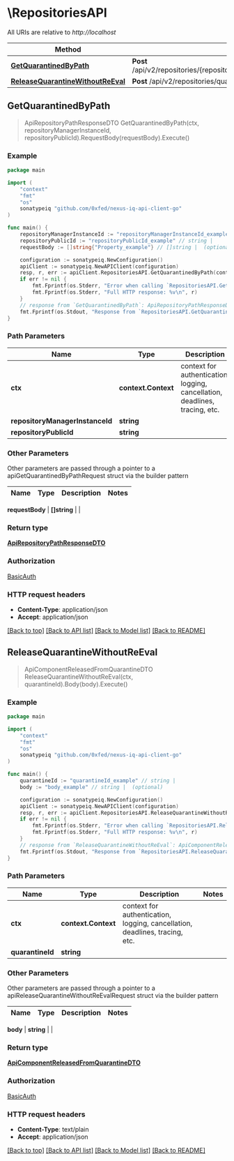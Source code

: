 # \RepositoriesAPI

All URIs are relative to *http://localhost*

Method | HTTP request | Description
------------- | ------------- | -------------
[**GetQuarantinedByPath**](RepositoriesAPI.md#GetQuarantinedByPath) | **Post** /api/v2/repositories/{repositoryManagerInstanceId}/{repositoryPublicId}/components/quarantined/pathnames | 
[**ReleaseQuarantineWithoutReEval**](RepositoriesAPI.md#ReleaseQuarantineWithoutReEval) | **Post** /api/v2/repositories/quarantine/{quarantineId}/release | 



## GetQuarantinedByPath

> ApiRepositoryPathResponseDTO GetQuarantinedByPath(ctx, repositoryManagerInstanceId, repositoryPublicId).RequestBody(requestBody).Execute()



### Example

```go
package main

import (
	"context"
	"fmt"
	"os"
	sonatypeiq "github.com/0xfed/nexus-iq-api-client-go"
)

func main() {
	repositoryManagerInstanceId := "repositoryManagerInstanceId_example" // string | 
	repositoryPublicId := "repositoryPublicId_example" // string | 
	requestBody := []string{"Property_example"} // []string |  (optional)

	configuration := sonatypeiq.NewConfiguration()
	apiClient := sonatypeiq.NewAPIClient(configuration)
	resp, r, err := apiClient.RepositoriesAPI.GetQuarantinedByPath(context.Background(), repositoryManagerInstanceId, repositoryPublicId).RequestBody(requestBody).Execute()
	if err != nil {
		fmt.Fprintf(os.Stderr, "Error when calling `RepositoriesAPI.GetQuarantinedByPath``: %v\n", err)
		fmt.Fprintf(os.Stderr, "Full HTTP response: %v\n", r)
	}
	// response from `GetQuarantinedByPath`: ApiRepositoryPathResponseDTO
	fmt.Fprintf(os.Stdout, "Response from `RepositoriesAPI.GetQuarantinedByPath`: %v\n", resp)
}
```

### Path Parameters


Name | Type | Description  | Notes
------------- | ------------- | ------------- | -------------
**ctx** | **context.Context** | context for authentication, logging, cancellation, deadlines, tracing, etc.
**repositoryManagerInstanceId** | **string** |  | 
**repositoryPublicId** | **string** |  | 

### Other Parameters

Other parameters are passed through a pointer to a apiGetQuarantinedByPathRequest struct via the builder pattern


Name | Type | Description  | Notes
------------- | ------------- | ------------- | -------------


 **requestBody** | **[]string** |  | 

### Return type

[**ApiRepositoryPathResponseDTO**](ApiRepositoryPathResponseDTO.md)

### Authorization

[BasicAuth](../README.md#BasicAuth)

### HTTP request headers

- **Content-Type**: application/json
- **Accept**: application/json

[[Back to top]](#) [[Back to API list]](../README.md#documentation-for-api-endpoints)
[[Back to Model list]](../README.md#documentation-for-models)
[[Back to README]](../README.md)


## ReleaseQuarantineWithoutReEval

> ApiComponentReleasedFromQuarantineDTO ReleaseQuarantineWithoutReEval(ctx, quarantineId).Body(body).Execute()



### Example

```go
package main

import (
	"context"
	"fmt"
	"os"
	sonatypeiq "github.com/0xfed/nexus-iq-api-client-go"
)

func main() {
	quarantineId := "quarantineId_example" // string | 
	body := "body_example" // string |  (optional)

	configuration := sonatypeiq.NewConfiguration()
	apiClient := sonatypeiq.NewAPIClient(configuration)
	resp, r, err := apiClient.RepositoriesAPI.ReleaseQuarantineWithoutReEval(context.Background(), quarantineId).Body(body).Execute()
	if err != nil {
		fmt.Fprintf(os.Stderr, "Error when calling `RepositoriesAPI.ReleaseQuarantineWithoutReEval``: %v\n", err)
		fmt.Fprintf(os.Stderr, "Full HTTP response: %v\n", r)
	}
	// response from `ReleaseQuarantineWithoutReEval`: ApiComponentReleasedFromQuarantineDTO
	fmt.Fprintf(os.Stdout, "Response from `RepositoriesAPI.ReleaseQuarantineWithoutReEval`: %v\n", resp)
}
```

### Path Parameters


Name | Type | Description  | Notes
------------- | ------------- | ------------- | -------------
**ctx** | **context.Context** | context for authentication, logging, cancellation, deadlines, tracing, etc.
**quarantineId** | **string** |  | 

### Other Parameters

Other parameters are passed through a pointer to a apiReleaseQuarantineWithoutReEvalRequest struct via the builder pattern


Name | Type | Description  | Notes
------------- | ------------- | ------------- | -------------

 **body** | **string** |  | 

### Return type

[**ApiComponentReleasedFromQuarantineDTO**](ApiComponentReleasedFromQuarantineDTO.md)

### Authorization

[BasicAuth](../README.md#BasicAuth)

### HTTP request headers

- **Content-Type**: text/plain
- **Accept**: application/json

[[Back to top]](#) [[Back to API list]](../README.md#documentation-for-api-endpoints)
[[Back to Model list]](../README.md#documentation-for-models)
[[Back to README]](../README.md)

